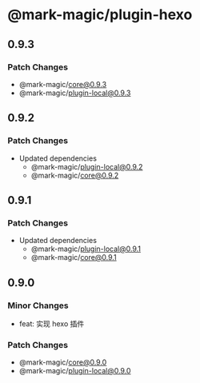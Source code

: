 # @mark-magic/plugin-hexo

## 0.9.3

### Patch Changes

- @mark-magic/core@0.9.3
- @mark-magic/plugin-local@0.9.3

## 0.9.2

### Patch Changes

- Updated dependencies
  - @mark-magic/plugin-local@0.9.2
  - @mark-magic/core@0.9.2

## 0.9.1

### Patch Changes

- Updated dependencies
  - @mark-magic/plugin-local@0.9.1
  - @mark-magic/core@0.9.1

## 0.9.0

### Minor Changes

- feat: 实现 hexo 插件

### Patch Changes

- @mark-magic/core@0.9.0
- @mark-magic/plugin-local@0.9.0

